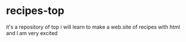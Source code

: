 # recipes-top
it's a repository of top
i will learn to make a web.site of recipes with html and I am very excited